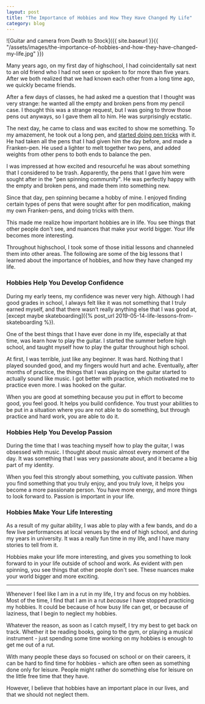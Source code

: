 ```yaml
---
layout: post
title: "The Importance of Hobbies and How They Have Changed My Life"
category: blog
---
```


![Guitar and camera from Death to Stock]({{ site.baseurl }}{{ "/assets/images/the-importance-of-hobbies-and-how-they-have-changed-my-life.jpg" }})

Many years ago, on my first day of highschool, I had coincidentally sat next to an old friend who I had not seen or spoken to for more than five years. After we both realized that we had known each other from a long time ago, we quickly became friends.

After a few days of classes, he had asked me a question that I thought was very strange: he wanted all the empty and broken pens from my pencil case. I thought this was a strange request, but I was going to throw those pens out anyways, so I gave them all to him. He was surprisingly ecstatic.

The next day, he came to class and was excited to show me something. To my amazement, he took out a long pen, and [started doing pen tricks](https://www.youtube.com/watch?v=1q7s4E94-No) with it. He had taken all the pens that I had given him the day before, and made a Franken-pen. He used a lighter to melt together two pens, and added weights from other pens to both ends to balance the pen.

I was impressed at how excited and resourceful he was about something that I considered to be trash. Apparently, the pens that I gave him were sought after in the "pen spinning community". He was perfectly happy with the empty and broken pens, and made them into something new.

Since that day, pen spinning became a hobby of mine. I enjoyed finding certain types of pens that were sought after for pen modification, making my own Franken-pens, and doing tricks with them.

This made me realize how important hobbies are in life. You see things that other people don't see, and nuances that make your world bigger. Your life becomes more interesting.

Throughout highschool, I took some of those initial lessons and channeled them into other areas. The following are some of the big lessons that I learned about the importance of hobbies, and how they have changed my life.

### Hobbies Help You Develop Confidence

During my early teens, my confidence was never very high. Although I had good grades in school, I always felt like it was not something that I truly earned myself, and that there wasn’t really anything else that I was good at, [except maybe skateboarding]({% post_url 2019-05-14-life-lessons-from-skateboarding %}).

One of the best things that I have ever done in my life, especially at that time, was learn how to play the guitar. I started the summer before high school, and taught myself how to play the guitar throughout high school.

At first, I was terrible, just like any beginner. It was hard. Nothing that I played sounded good, and my fingers would hurt and ache. Eventually, after months of practice, the things that I was playing on the guitar started to actually sound like music. I got better with practice, which motivated me to practice even more. I was hooked on the guitar.

When you are good at something because you put in effort to become good, you feel good. It helps you build confidence. You trust your abilities to be put in a situation where you are not able to do something, but through practice and hard work, you are able to do it.

### Hobbies Help You Develop Passion

During the time that I was teaching myself how to play the guitar, I was obsessed with music. I thought about music almost every moment of the day. It was something that I was very passionate about, and it became a big part of my identity.

When you feel this strongly about something, you cultivate passion. When you find something that you truly enjoy, and you truly love, it helps you become a more passionate person. You have more energy, and more things to look forward to. Passion is important in your life.

### Hobbies Make Your Life Interesting

As a result of my guitar ability, I was able to play with a few bands, and do a few live performances at local venues by the end of high school, and during my years in university. It was a really fun time in my life, and I have many stories to tell from it.

Hobbies make your life more interesting, and gives you something to look forward to in your life outside of school and work. As evident with pen spinning, you see things that other people don't see. These nuances make your world bigger and more exciting.

---

Whenever I feel like I am in a rut in my life, I try and focus on my hobbies. Most of the time, I find that I am in a rut *because* I have stopped practicing my hobbies. It could be because of how busy life can get, or because of laziness, that I begin to neglect my hobbies.

Whatever the reason, as soon as I catch myself, I try my best to get back on track. Whether it be reading books, going to the gym, or playing a musical instrument - just spending some time working on my hobbies is enough to get me out of a rut.

With many people these days so focused on school or on their careers, it can be hard to find time for hobbies - which are often seen as something done only for leisure. People might rather do something else for leisure on the little free time that they have.

However, I believe that hobbies have an important place in our lives, and that we should not neglect them.
